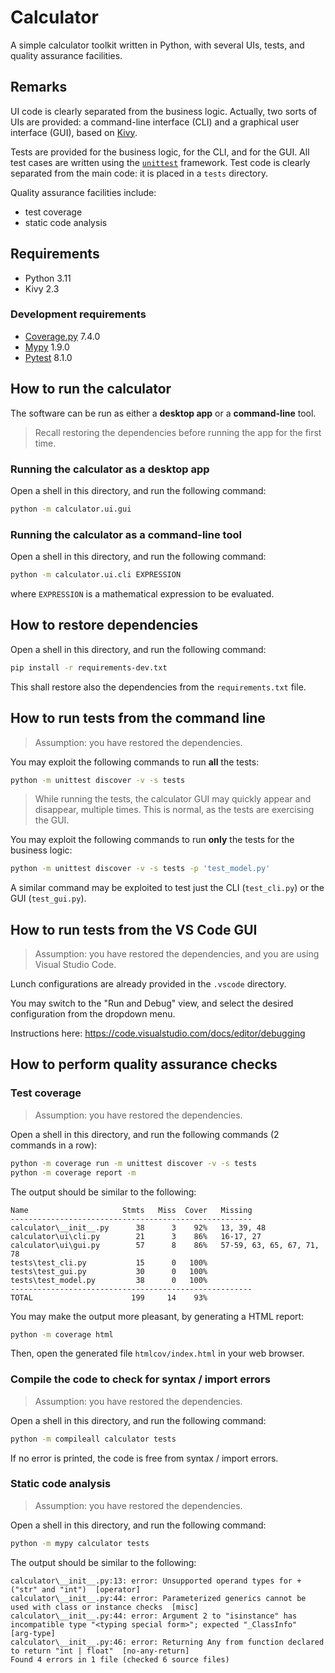 # Calculator

A simple calculator toolkit written in Python, with several UIs, tests, and quality assurance facilities.

## Remarks

UI code is clearly separated from the business logic. 
Actually, two sorts of UIs are provided: a command-line interface (CLI) and a graphical user interface (GUI), 
based on [Kivy](https://kivy.org/).

Tests are provided for the business logic, for the CLI, and for the GUI.
All test cases are written using the [`unittest`](https://docs.python.org/3/library/unittest.html) framework.
Test code is clearly separated from the main code: it is placed in a `tests` directory.

Quality assurance facilities include:
- test coverage
- static code analysis

## Requirements

- Python 3.11
- Kivy 2.3

### Development requirements

- [Coverage.py](https://coverage.readthedocs.io/en/7.4.3/) 7.4.0
- [Mypy](https://mypy.readthedocs.io/en/stable/) 1.9.0
- [Pytest](https://docs.pytest.org/en/8.0.x/) 8.1.0


## How to run the calculator

The software can be run as either a __desktop app__ or a __command-line__ tool.

> Recall restoring the dependencies before running the app for the first time.

### Running the calculator as a desktop app

Open a shell in this directory, and run the following command:

```bash
python -m calculator.ui.gui
```

### Running the calculator as a command-line tool

Open a shell in this directory, and run the following command:

```bash
python -m calculator.ui.cli EXPRESSION
```

where `EXPRESSION` is a mathematical expression to be evaluated.


## How to restore dependencies

Open a shell in this directory, and run the following command:

```bash
pip install -r requirements-dev.txt
```

This shall restore also the dependencies from the `requirements.txt` file.

## How to run tests from the command line

> Assumption: you have restored the dependencies.

You may exploit the following commands to run __all__ the tests:

```bash
python -m unittest discover -v -s tests
```

> While running the tests, the calculator GUI may quickly appear and disappear, multiple times. 
> This is normal, as the tests are exercising the GUI.

You may exploit the following commands to run __only__ the tests for the business logic:

```bash
python -m unittest discover -v -s tests -p 'test_model.py'
```

A similar command may be exploited to test just the CLI (`test_cli.py`) or the GUI (`test_gui.py`).

## How to run tests from the VS Code GUI

> Assumption: you have restored the dependencies, and you are using Visual Studio Code.

Lunch configurations are already provided in the `.vscode` directory.

You may switch to the "Run and Debug" view, and select the desired configuration from the dropdown menu.

Instructions here: <https://code.visualstudio.com/docs/editor/debugging>

## How to perform quality assurance checks

### Test coverage

> Assumption: you have restored the dependencies.

Open a shell in this directory, and run the following commands (2 commands in a row):

```bash
python -m coverage run -m unittest discover -v -s tests
python -m coverage report -m
```

The output should be similar to the following:

```text
Name                     Stmts   Miss  Cover   Missing
------------------------------------------------------
calculator\__init__.py      38      3    92%   13, 39, 48
calculator\ui\cli.py        21      3    86%   16-17, 27
calculator\ui\gui.py        57      8    86%   57-59, 63, 65, 67, 71, 78
tests\test_cli.py           15      0   100%
tests\test_gui.py           30      0   100%
tests\test_model.py         38      0   100%
------------------------------------------------------
TOTAL                      199     14    93%
```

You may make the output more pleasant, by generating a HTML report:

```bash
python -m coverage html
```

Then, open the generated file `htmlcov/index.html` in your web browser.

### Compile the code to check for syntax / import errors

> Assumption: you have restored the dependencies.

Open a shell in this directory, and run the following command:

```bash
python -m compileall calculator tests
```

If no error is printed, the code is free from syntax / import errors.

### Static code analysis

> Assumption: you have restored the dependencies.

Open a shell in this directory, and run the following command:

```bash
python -m mypy calculator tests
```

The output should be similar to the following:

```text
calculator\__init__.py:13: error: Unsupported operand types for + ("str" and "int")  [operator]
calculator\__init__.py:44: error: Parameterized generics cannot be used with class or instance checks  [misc]
calculator\__init__.py:44: error: Argument 2 to "isinstance" has incompatible type "<typing special form>"; expected "_ClassInfo"  [arg-type]
calculator\__init__.py:46: error: Returning Any from function declared to return "int | float"  [no-any-return]
Found 4 errors in 1 file (checked 6 source files)
```
